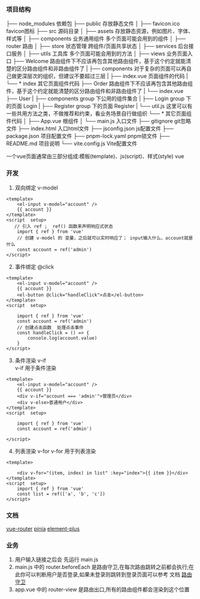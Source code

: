 
### 项目结构

├── node_modules                依赖包
├── public                      存放静态文件
│   ├── favicon.ico             favicon图标
├── src                         源码目录
│   ├── assets                  存放静态资源，例如图片、字体、样式等
│   ├── components              业务通用组件  多个页面可能会用到的组件
│   ├── router                  路由
│   ├── store                   状态管理 跨组件/页面共享状态
│   ├── services                后台接口服务
│   ├── utils                   工具库  多个页面可能会用到的方法
│   ├── views                   业务页面入口
        ├── Welcome             路由组件下不应该再包含其他路由组件，基于这个约定就能清楚的区分路由组件和非路由组件了
            |   ├── components  对于复杂的页面可以再自己做更深层次的组织，但建议不要超过三层
            |   ├── index.vue   页面组件的代码
            |   └── *           index 其它页面组件代码
            ├── Order           路由组件下不应该再包含其他路由组件，基于这个约定就能清楚的区分路由组件和非路由组件了
            |   └── index.vue
            ├── User
            |   ├── components  group 下公用的组件集合
            |   ├── Login       group 下的页面 Login
            |   ├── Register    group 下的页面 Register
            |   └── util.js     这里可以有一些共用方法之类，不做推荐和约束，看业务场景自行做组织
            └── *               其它页面组件代码
│   ├── App.vue                 根组件
│   └── main.js                 入口文件
├── gitignore                   git忽略文件
├── index.html                  入口html文件
├── jsconfig.json               js配置文件
├── package.json                项目配置文件
├── pnpm-lock.yaml              pnpm锁文件
├── README.md                   项目说明
└── vite.config.js              Vite配置文件

一个vue页面通常由三部分组成:模板(template)、js(script)、样式(style)
vue
### 开发

1. 双向绑定 v-model

```vue
<template>
    <el-input v-model="account" />
    {{ account }}
</template>
<script  setup>
   // 引入 ref ;  ref() 函数来声明响应式状态
    import { ref } from 'vue'
    // 创建 v-model 的 变量，之后就可以实时响应了； input输入什么，account就是什么
    const account = ref('admin')
</script>
```

2. 事件绑定 @click

```vue
<template>
    <el-input v-model="account" />
    {{ account }}
    <el-button @click="handleClick">点击</el-button>
</template>
<script  setup>

    import { ref } from 'vue'
    const account = ref('admin')
    // 创建点击函数  处理点击事件
    const handleClick = () => {
        console.log(account.value)
    }
</script>
```

3. 条件渲染 v-if    
v-if 用于条件渲染
```vue
<template>
    <el-input v-model="account" />
    {{ account }}
    <div v-if="account === 'admin'">管理员</div>
    <div v-else>普通用户</div>
</template>
<script  setup>

    import { ref } from 'vue'
    const account = ref('admin')

</script>
```
4. 列表渲染 v-for
v-for 用于列表渲染

```vue
<template>

    <div v-for="(item, index) in list" :key="index">{{ item }}</div>
</template>
<script  setup>
    import { ref } from 'vue'
    const list = ref(['a', 'b', 'c'])
</script>
```


### 文档
[vue-router](https://router.vuejs.org/zh/introduction.html)
[pinia](https://pinia.vuejs.org/zh/introduction.html)
[element-plus](https://element-plus.org/zh-CN/)


### 业务
1. 用户输入链接之后会 先运行 main.js 
2. main.js 中的 router.beforeEach 是路由守卫,在每次路由跳转之前都会执行;在此你可以判断用户是否登录,如果未登录则跳转到登录页面可以参考 文档 [路由守卫](https://router.vuejs.org/zh/guide/advanced/navigation-guards.html#全局前置守卫)
3. app.vue 中的 router-view 是路由出口,所有的路由组件都会渲染到这个位置
